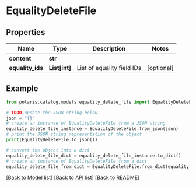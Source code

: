 <!--

 Copyright (c) 2024 Snowflake Computing Inc.
 
 Licensed under the Apache License, Version 2.0 (the "License");
 you may not use this file except in compliance with the License.
 You may obtain a copy of the License at
 
      http://www.apache.org/licenses/LICENSE-2.0
 
 Unless required by applicable law or agreed to in writing, software
 distributed under the License is distributed on an "AS IS" BASIS,
 WITHOUT WARRANTIES OR CONDITIONS OF ANY KIND, either express or implied.
 See the License for the specific language governing permissions and
 limitations under the License.

-->
# EqualityDeleteFile

## Properties

Name | Type | Description | Notes
------------ | ------------- | ------------- | -------------
**content** | **str** |  | 
**equality_ids** | **List[int]** | List of equality field IDs | [optional] 

## Example

```python
from polaris.catalog.models.equality_delete_file import EqualityDeleteFile

# TODO update the JSON string below
json = "{}"
# create an instance of EqualityDeleteFile from a JSON string
equality_delete_file_instance = EqualityDeleteFile.from_json(json)
# print the JSON string representation of the object
print(EqualityDeleteFile.to_json())

# convert the object into a dict
equality_delete_file_dict = equality_delete_file_instance.to_dict()
# create an instance of EqualityDeleteFile from a dict
equality_delete_file_from_dict = EqualityDeleteFile.from_dict(equality_delete_file_dict)
```
[[Back to Model list]](../README.md#documentation-for-models) [[Back to API list]](../README.md#documentation-for-api-endpoints) [[Back to README]](../README.md)


